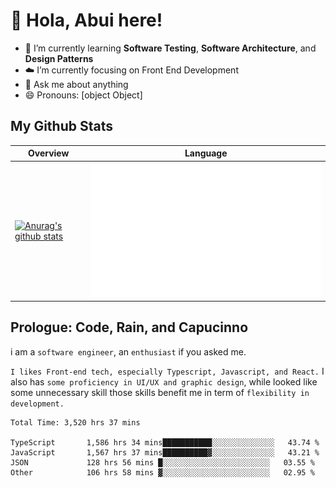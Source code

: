 # 👋 Hola, Abui here!

- 🌱 I’m currently learning **Software Testing**, **Software Architecture**, and **Design Patterns**
- ☁️ I’m currently focusing on Front End Development
- 💬 Ask me about anything
- 😄 Pronouns: [object Object]

## My Github Stats

| Overview | Language |
| --- | --- |
|[![Anurag's github stats](https://github-readme-stats.vercel.app/api?username=abui-am&count_private=true)](https://github.com/anuraghazra/github-readme-stats)|![Language](https://raw.githubusercontent.com/abui-am/stats/c6455f656dfce7acd3951e5ec5b25d72af0b2ee3/generated/languages.svg)|

## Prologue: Code, Rain, and Capucinno
i am a `software engineer`, an `enthusiast` if you asked me. 

`I likes Front-end tech, especially Typescript, Javascript, and React.` I also has `some proficiency in UI/UX and graphic design`, while looked like some unnecessary skill those skills benefit me in term of `flexibility in development.`


<!--START_SECTION:waka-->

```text
Total Time: 3,520 hrs 37 mins

TypeScript       1,586 hrs 34 mins███████████░░░░░░░░░░░░░░   43.74 %
JavaScript       1,567 hrs 37 mins██████████▓░░░░░░░░░░░░░░   43.21 %
JSON             128 hrs 56 mins █░░░░░░░░░░░░░░░░░░░░░░░░   03.55 %
Other            106 hrs 58 mins ▓░░░░░░░░░░░░░░░░░░░░░░░░   02.95 %
```

<!--END_SECTION:waka-->
